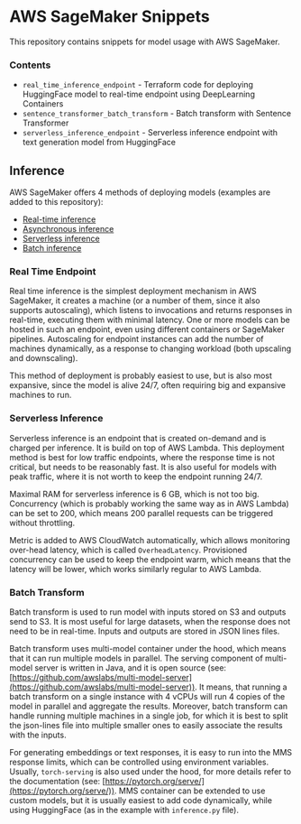 # AWS SageMaker Snippets

This repository contains snippets for model usage with AWS SageMaker.

### Contents

* `real_time_inference_endpoint` - Terraform code for deploying HuggingFace model to real-time endpoint using DeepLearning Containers
* `sentence_transformer_batch_transform` - Batch transform with Sentence Transformer
* `serverless_inference_endpoint` - Serverless inference endpoint with text generation model from HuggingFace

## Inference

AWS SageMaker offers 4 methods of deploying models (examples are added to this repository):
* [Real-time inference](https://docs.aws.amazon.com/sagemaker/latest/dg/realtime-endpoints.html)
* [Asynchronous inference](https://docs.aws.amazon.com/sagemaker/latest/dg/async-inference.html)
* [Serverless inference](https://docs.aws.amazon.com/sagemaker/latest/dg/serverless-endpoints.html)
* [Batch inference](https://docs.aws.amazon.com/sagemaker/latest/dg/batch-transform.html)

### Real Time Endpoint

Real time inference is the simplest deployment mechanism in AWS SageMaker, it creates a machine (or a number of them,
since it also supports autoscaling), which listens to invocations and returns responses in real-time, executing them
with minimal latency. One or more models can be hosted in such an endpoint, even using different containers or SageMaker
pipelines. Autoscaling for endpoint instances can add the number of machines dynamically, as a response to changing
workload (both upscaling and downscaling). 

This method of deployment is probably easiest to use, but is also most expansive, since the model is alive 24/7, often 
requiring big and expansive machines to run.

### Serverless Inference

Serverless inference is an endpoint that is created on-demand and is charged per inference. It is build on top of AWS 
Lambda. This deployment method is best for low traffic endpoints, where the response time is not critical, but needs to
be reasonably fast. It is also useful for models with peak traffic, where it is not worth to keep the endpoint running
24/7. 

Maximal RAM for serverless inference is 6 GB, which is not too big. Concurrency (which is probably working the same way
as in AWS Lambda) can be set to 200, which means 200 parallel requests can be triggered without throttling. 

Metric is added to AWS CloudWatch automatically, which allows monitoring over-head latency, which is called `OverheadLatency`. 
Provisioned concurrency can be used to keep the endpoint warm, which means that the latency will be lower, which works
similarly regular to AWS Lambda.

### Batch Transform

Batch transform is used to run model with inputs stored on S3 and outputs send to S3. It is most useful for large 
datasets, when the response does not need to be in real-time. Inputs and outputs are stored in JSON lines files.

Batch transform uses multi-model container under the hood, which means that it can run multiple models in parallel. The 
serving component of multi-model server is written in Java, and it is open source (see: [https://github.com/awslabs/multi-model-server](https://github.com/awslabs/multi-model-server)).
It means, that running a batch transform on a single instance with 4 vCPUs will run 4 copies of the model in parallel 
and aggregate the results. Moreover, batch transform can handle running multiple machines in a single job, for which
it is best to split the json-lines file into multiple smaller ones to easily associate the results with the inputs.

For generating embeddings or text responses, it is easy to run into the MMS response limits, which can be controlled
using environment variables. Usually, `torch-serving` is also used under the hood, for more details refer to the documentation
(see: [https://pytorch.org/serve/](https://pytorch.org/serve/)). MMS container can be extended to use custom models, but
it is usually easiest to add code dynamically, while using HuggingFace (as in the example with `inference.py` file).
